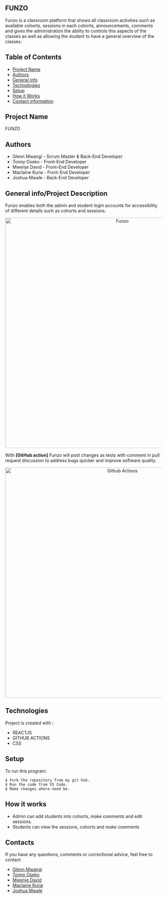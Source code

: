 ## FUNZO
Funzo is a classroom platform that shows all classroom activities such as available cohorts, sessions in each cohorts, announcements, comments and gives the administration the ability to controls this aspects of the classes as well as allowing the student to have a general overview of the classes.

## Table of Contents
* [Project Name](#Project)
* [Authors](#Authors)
* [General info](#general-info)
* [Technologies](#technologies)
* [Setup](#setup)
* [How it Works](#instructions)
* [Contact information](#contacts)

## Project Name
FUNZO

## Authors
* Glenn Mwangi - Scrum Master & Back-End Developer
* Tonny Oseko - Front-End Developer
* Mwenje David - Front-End Developer
* Maclaine Kuria - Front-End Developer
* Joshua Mwale - Back-End Developer

## General info/Project Description
Funzo enables both the admin and student login accounts for accessibility of different details such as cohorts and  sessions.
    <p align="center">
    <img src="./img/example.png" alt="Funzo" width="738">
    </p>

With **[GitHub action]** Funzo will post changes as tests with comment
in pull request discussion to address bugs quicker and improve software quality.
    <p align="center">
    <img src="./image.jpg" alt="Github Actions" width="738">
    </p>

## Technologies
Project is created with :
* REACTJS 
* GITHUB ACTIONS
* CSS

## Setup
To run this program:

```
$ Fork the repository from my git hub.
$ Run the code from VS Code.
$ Make changes where need be.
```
## How it works
* Admin can add students into cohorts, make comments and edit sessions.
* Students can view the sessions, cohorts and make comments

## Contacts
If you have any questions, comments or correctional advice, feel free to contact 
* [Glenn Mwangi](@glennkamau2@gmail.com)
* [Tonny Oseko](@tonnyseko@gmail.com)
* [Mwenje David](@mwenje.david@student.moringaschool.com)
* [Maclaine Kuria](@maclainekuria@gmail.com)
* [Joshua Mwale](@mwalejoshua89@gmail.com)
